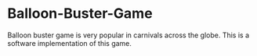 # Balloon-Buster-Game
Balloon buster game is very popular in carnivals across the globe. This is a software implementation of this game.
